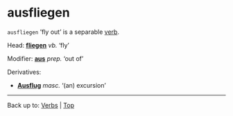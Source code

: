 # ausfliegen

`ausfliegen` ’fly out’ is a separable [verb](../../index.md).

Head: **[fliegen](../../f/fl/fliegen.md)** *vb.* ‘fly’

Modifier: **[aus](../../../prepositions/aus.md)** *prep.* ‘out of’

Derivatives:
- **[Ausflug](../../../nouns/a/au/Ausflug.md)** *masc.* ‘(an) excursion’

----

Back up to: [Verbs](../../index.md) | [Top](../../../index.md)
